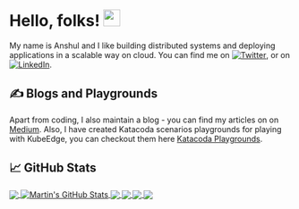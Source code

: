 
# Hello, folks! <img src="https://raw.githubusercontent.com/MartinHeinz/MartinHeinz/master/wave.gif" width="30px">
My name is Anshul and I like building distributed systems and deploying applications in a scalable way on cloud. You can find me on [![Twitter][1.2]][1],  or on [![LinkedIn][3.2]][3].

## &#x270d; Blogs and Playgrounds

Apart from coding, I also maintain a blog - you can find my articles on on [Medium](https://medium.com/@ansjin). 
Also, I have created Katacoda scenarios playgrounds for playing with KubeEdge, you can checkout them here [Katacoda Playgrounds](https://www.katacoda.com/ansjin).

<!--
**ansjin/ansjin** is a ✨ _special_ ✨ repository because its `README.md` (this file) appears on your GitHub profile.

Here are some ideas to get you started:

- 🔭 I’m currently working on ...
- 🌱 I’m currently learning ...
- 👯 I’m looking to collaborate on ...
- 🤔 I’m looking for help with ...
- 💬 Ask me about ...
- 📫 How to reach me: ...
- 😄 Pronouns: ...
- ⚡ Fun fact: ...
-->

## &#x1f4c8; GitHub Stats

<a href="https://github.com/ansjin/ansjin">
  <img align="center" src="https://github-readme-stats.vercel.app/api/top-langs/?username=ansjin&hide=java,html,tex&title_color=ffffff&text_color=c9cacc&icon_color=2bbc8a&bg_color=1d1f21&langs_count=5" />
</a>
<a href="https://github.com/ansjin/ansjin">
  <img align="center" src="https://github-readme-stats.vercel.app/api?username=ansjin&show_icons=true&line_height=30&count_private=true&title_color=ffffff&text_color=c9cacc&icon_color=2bbc8a&bg_color=1d1f21" alt="Martin's GitHub Stats" />
</a>

<a href="https://github.com/ansjin/memory_leak_detection">
  <img align="center" src="https://github-readme-stats.vercel.app/api/pin/?username=ansjin&repo=memory_leak_detection&title_color=ffffff&text_color=c9cacc&icon_color=2bbc8a&bg_color=1d1f21" />
</a>


<a href="https://github.com/ansjin/terminus">
  <img align="center" src="https://github-readme-stats.vercel.app/api/pin/?username=ansjin&repo=terminus&title_color=ffffff&text_color=c9cacc&icon_color=2bbc8a&bg_color=1d1f21" />
</a>

<a href="https://github.com/ansjin/multi-cloud-serverless-deployment">
  <img align="center" src="https://github-readme-stats.vercel.app/api/pin/?username=ansjin&repo=multi-cloud-serverless-deployment&title_color=ffffff&text_color=c9cacc&icon_color=2bbc8a&bg_color=1d1f21" />
</a>
<a href="https://github.com/ansjin/KubeEdge-Openstack-Ansible-Automation">
  <img align="center" src="https://github-readme-stats.vercel.app/api/pin/?username=ansjin&repo=KubeEdge-Openstack-Ansible-Automation&title_color=ffffff&text_color=c9cacc&icon_color=2bbc8a&bg_color=1d1f21" />
</a>

<!-- links to social media icons -->

<!-- icons with padding -->

[1.1]: http://i.imgur.com/tXSoThF.png (twitter icon with padding)
[2.1]: http://i.imgur.com/0o48UoR.png (github icon with padding)

<!-- icons without padding -->

[1.2]: http://i.imgur.com/wWzX9uB.png (twitter icon without padding)
[2.2]: http://i.imgur.com/9I6NRUm.png (github icon without padding)
[3.2]: https://raw.githubusercontent.com/MartinHeinz/MartinHeinz/master/linkedin-3-16.png (LinkedIn icon without padding)


<!-- links to your social media accounts -->

[1]: https://twitter.com/ansjin
[2]: https://github.com/ansjin
[3]: https://www.linkedin.com/in/ansjin/
